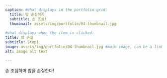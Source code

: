 ```yaml
---
caption: #what displays in the portfolio grid:
  title: 밤 손질하기
  subtitle: 손 조심!
  thumbnail: assets/img/portfolio/04-thumbnail.jpg
  
#what displays when the item is clicked:
title: 밤 손질
subtitle: Step1
image: assets/img/portfolio/04-thumbnail.jpg #main image, can be a link or a file in assets/img/portfolio
alt: image alt text

---
```

손 조심하며 밤을 손질한다!

